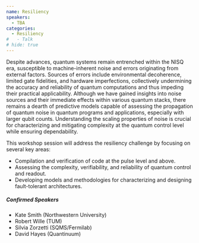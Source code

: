 ```yaml
---
name: Resiliency
speakers:
  - TBA
categories:
  - Resiliency
#   - Talk
# hide: true
---
```

Despite advances, quantum systems remain entrenched within the NISQ era, susceptible to machine-inherent noise and errors originating from external factors.
Sources of errors include environmental decoherence, limited gate fidelities, and hardware imperfections, collectively undermining the accuracy and reliability of quantum computations and thus impeding their practical applicability.
Although we have gained insights into noise sources and their immediate effects within various quantum stacks, there remains a dearth of predictive models capable of assessing the propagation of quantum noise in quantum programs and applications, especially with larger qubit counts. 
Understanding the scaling properties of noise is crucial for characterizing and mitigating complexity at the quantum control level while ensuring dependability.

This workshop session will address the resiliency challenge by focusing on several key areas:

- Compilation and verification of code at the pulse level and above.
- Assessing the complexity, verifiability, and reliability of quantum control and readout.
- Developing models and methodologies for characterizing and designing fault-tolerant architectures.

##### Confirmed Speakers

- Kate Smith (Northwestern University)
- Robert Wille (TUM)
- Silvia Zorzetti (SQMS/Fermilab)
- David Hayes (Quantinuum)